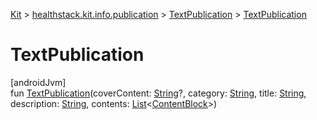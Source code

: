 
[Kit](../../../kit.html) > [healthstack.kit.info.publication](../index.html) > [TextPublication](index.html) > [TextPublication](-text-publication.html)



# TextPublication



[androidJvm]\
fun [TextPublication](-text-publication.html)(coverContent: [String](https://kotlinlang.org/api/latest/jvm/stdlib/kotlin/-string/index.html)?, category: [String](https://kotlinlang.org/api/latest/jvm/stdlib/kotlin/-string/index.html), title: [String](https://kotlinlang.org/api/latest/jvm/stdlib/kotlin/-string/index.html), description: [String](https://kotlinlang.org/api/latest/jvm/stdlib/kotlin/-string/index.html), contents: [List](https://kotlinlang.org/api/latest/jvm/stdlib/kotlin.collections/-list/index.html)&lt;[ContentBlock](../../healthstack.kit.info.publication.content/-content-block/index.html)&gt;)




